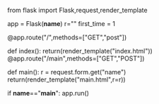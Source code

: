 from flask import Flask,request,render_template

app = Flask(__name__)
r=""
first_time = 1

@app.route("/",methods=["GET","post"])

def index():
  return(render_template("index.html"))
@app.route("/main",methods=["GET","POST"])

def main():
r = request.form.get("name")
return(render_template("main.html",r=r))

if __name__=="__main__":
  app.run()      
